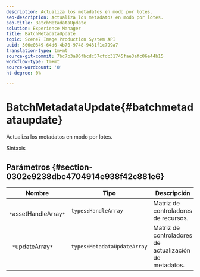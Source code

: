 ```yaml
---
description: Actualiza los metadatos en modo por lotes.
seo-description: Actualiza los metadatos en modo por lotes.
seo-title: BatchMetadataUpdate
solution: Experience Manager
title: BatchMetadataUpdate
topic: Scene7 Image Production System API
uuid: 306e0349-64d6-4b70-9748-9431f1c799a7
translation-type: tm+mt
source-git-commit: 7bc7b3a86fbcdc57cfdc31745fae3afc06e44b15
workflow-type: tm+mt
source-wordcount: '0'
ht-degree: 0%

---
```



# BatchMetadataUpdate{#batchmetadataupdate}

Actualiza los metadatos en modo por lotes.

Sintaxis

## Parámetros {#section-0302e9238dbc4704914e938f42c881e6}

| Nombre | Tipo | Descripción |
|---|---|---|
| ` *`assetHandleArray`*` | `types:HandleArray` | Matriz de controladores de recursos. |
| ` *`updateArray`*` | `types:MetadataUpdateArray` | Matriz de controladores de actualización de metadatos. |

